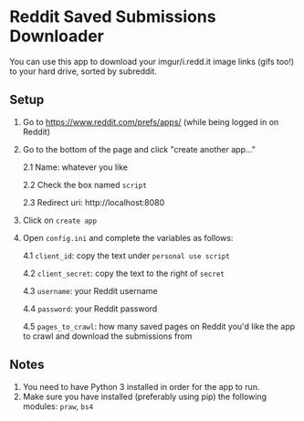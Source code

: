# Reddit Saved Submissions Downloader

You can use this app to download your imgur/i.redd.it image links (gifs too!) to your hard drive, sorted by subreddit.

## Setup
1. Go to https://www.reddit.com/prefs/apps/ (while being logged in on Reddit)
2. Go to the bottom of the page and click "create another app..."

   2.1 Name: whatever you like

   2.2 Check the box named `script`

   2.3 Redirect uri: http://localhost:8080
3. Click on `create app`

4. Open `config.ini` and complete the variables as follows:

   4.1 `client_id`: copy the text under `personal use script`

   4.2 `client_secret`: copy the text to the right of `secret`

   4.3 `username`: your Reddit username

   4.4 `password`: your Reddit password

   4.5 `pages_to_crawl`: how many saved pages on Reddit you'd like the app to crawl and download the submissions from

## Notes
1. You need to have Python 3 installed in order for the app to run. 
2. Make sure you have installed (preferably using pip) the following modules: `praw`, `bs4`